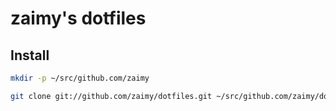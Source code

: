 # zaimy's dotfiles

## Install 

```sh
mkdir -p ~/src/github.com/zaimy

git clone git://github.com/zaimy/dotfiles.git ~/src/github.com/zaimy/dotfiles
```
